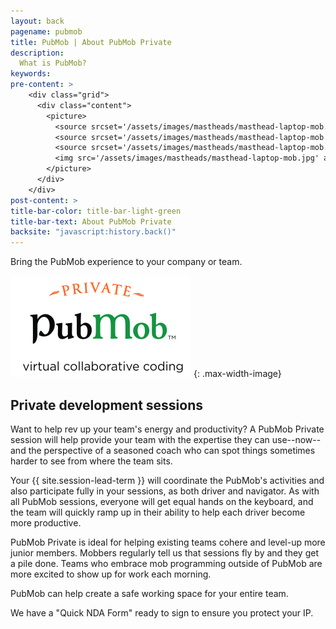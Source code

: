 ```yaml
---
layout: back
pagename: pubmob
title: PubMob | About PubMob Private
description:
  What is PubMob?
keywords:
pre-content: >
    <div class="grid">
      <div class="content">
        <picture>
          <source srcset='/assets/images/mastheads/masthead-laptop-mob.jpg' media='(max-width: 1080px)'>
          <source srcset='/assets/images/mastheads/masthead-laptop-mob.jpg' media='(min-width: 960px)'>
          <source srcset='/assets/images/mastheads/masthead-laptop-mob.jpg' media='(min-width: 830px'>
          <img src='/assets/images/mastheads/masthead-laptop-mob.jpg' alt='PubMob Private'>
        </picture>
      </div>
    </div>
post-content: >
title-bar-color: title-bar-light-green
title-bar-text: About PubMob Private
backsite: "javascript:history.back()"
---
```

Bring the PubMob experience to your company or team.

![PubMob Private](/assets/images/pubmobPrivate/pubmobPrivate.png)
{: .max-width-image}

## Private development sessions

Want to help rev up your team's energy and productivity? A PubMob Private session will help provide your team with the expertise they can use--now--and the perspective of a seasoned coach who can spot things sometimes harder to see from where the team sits.

Your {{ site.session-lead-term }} will coordinate the PubMob's activities and also participate fully in your sessions, as both driver and navigator. As with all PubMob sessions, everyone will get equal hands on the keyboard, and the team will quickly ramp up in their ability to help each driver become more productive.

PubMob Private is ideal for helping existing teams cohere and level-up more junior members. Mobbers regularly tell us that sessions fly by and they get a pile done. Teams who embrace mob programming outside of PubMob are more excited to show up for work each morning.

PubMob can help create a safe working space for your entire team.

We have a "Quick NDA Form" ready to sign to ensure you protect your IP.

